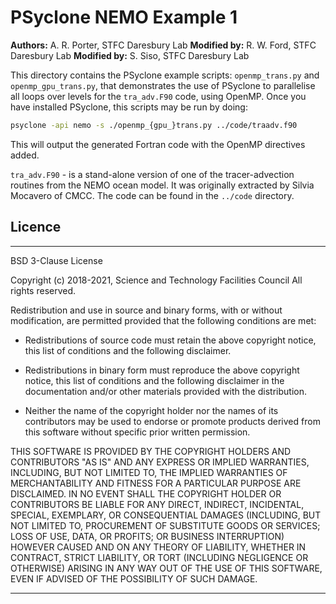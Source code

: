 # PSyclone NEMO Example 1

**Authors:** A. R. Porter, STFC Daresbury Lab
**Modified by:** R. W. Ford, STFC Daresbury Lab
**Modified by:** S. Siso, STFC Daresbury Lab

This directory contains the PSyclone example scripts: `openmp_trans.py` and
`openmp_gpu_trans.py`, that demonstrates the use of PSyclone to parallelise
all loops over levels for the `tra_adv.F90` code, using OpenMP. Once you have
installed PSyclone, this scripts may be run by doing:

```sh
psyclone -api nemo -s ./openmp_{gpu_}trans.py ../code/traadv.f90
```

This will output the generated Fortran code with the OpenMP directives added.

`tra_adv.F90` - is a stand-alone version of one of the tracer-advection
routines from the NEMO ocean model. It was originally extracted by
Silvia Mocavero of CMCC. The code can be found in the `../code`
directory.

## Licence

-----------------------------------------------------------------------------

BSD 3-Clause License

Copyright (c) 2018-2021, Science and Technology Facilities Council
All rights reserved.

Redistribution and use in source and binary forms, with or without
modification, are permitted provided that the following conditions are met:

* Redistributions of source code must retain the above copyright notice, this
  list of conditions and the following disclaimer.

* Redistributions in binary form must reproduce the above copyright notice,
  this list of conditions and the following disclaimer in the documentation
  and/or other materials provided with the distribution.

* Neither the name of the copyright holder nor the names of its
  contributors may be used to endorse or promote products derived from
  this software without specific prior written permission.

THIS SOFTWARE IS PROVIDED BY THE COPYRIGHT HOLDERS AND CONTRIBUTORS
"AS IS" AND ANY EXPRESS OR IMPLIED WARRANTIES, INCLUDING, BUT NOT
LIMITED TO, THE IMPLIED WARRANTIES OF MERCHANTABILITY AND FITNESS
FOR A PARTICULAR PURPOSE ARE DISCLAIMED. IN NO EVENT SHALL THE
COPYRIGHT HOLDER OR CONTRIBUTORS BE LIABLE FOR ANY DIRECT, INDIRECT,
INCIDENTAL, SPECIAL, EXEMPLARY, OR CONSEQUENTIAL DAMAGES (INCLUDING,
BUT NOT LIMITED TO, PROCUREMENT OF SUBSTITUTE GOODS OR SERVICES;
LOSS OF USE, DATA, OR PROFITS; OR BUSINESS INTERRUPTION) HOWEVER
CAUSED AND ON ANY THEORY OF LIABILITY, WHETHER IN CONTRACT, STRICT
LIABILITY, OR TORT (INCLUDING NEGLIGENCE OR OTHERWISE) ARISING IN
ANY WAY OUT OF THE USE OF THIS SOFTWARE, EVEN IF ADVISED OF THE
POSSIBILITY OF SUCH DAMAGE.

-----------------------------------------------------------------------------
